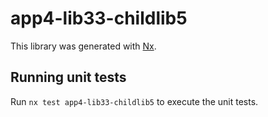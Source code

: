 # app4-lib33-childlib5

This library was generated with [Nx](https://nx.dev).

## Running unit tests

Run `nx test app4-lib33-childlib5` to execute the unit tests.
